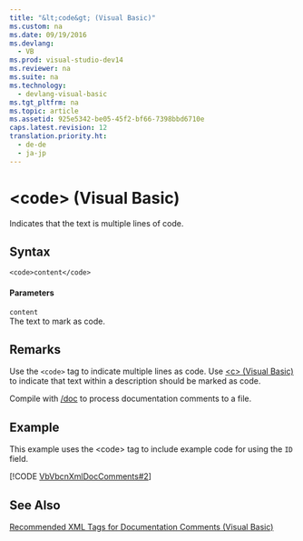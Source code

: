 ```yaml
---
title: "&lt;code&gt; (Visual Basic)"
ms.custom: na
ms.date: 09/19/2016
ms.devlang: 
  - VB
ms.prod: visual-studio-dev14
ms.reviewer: na
ms.suite: na
ms.technology: 
  - devlang-visual-basic
ms.tgt_pltfrm: na
ms.topic: article
ms.assetid: 925e5342-be05-45f2-bf66-7398bbd6710e
caps.latest.revision: 12
translation.priority.ht: 
  - de-de
  - ja-jp
---
```

# &lt;code&gt; (Visual Basic)
Indicates that the text is multiple lines of code.  
  
## Syntax  
  
```  
<code>content</code>  
```  
  
#### Parameters  
 `content`  
 The text to mark as code.  
  
## Remarks  
 Use the `<code>` tag to indicate multiple lines as code. Use [<c\> (Visual Basic)](../vs140/-c---Visual-Basic-.md) to indicate that text within a description should be marked as code.  
  
 Compile with [/doc](../vs140/-doc.md) to process documentation comments to a file.  
  
## Example  
 This example uses the <code\> tag to include example code for using the `ID` field.  
  
 [!CODE [VbVbcnXmlDocComments#2](../CodeSnippet/VS_Snippets_VBCSharp/VbVbcnXmlDocComments#2)]  
  
## See Also  
 [Recommended XML Tags for Documentation Comments (Visual Basic)](../vs140/Recommended-XML-Tags-for-Documentation-Comments--Visual-Basic-.md)